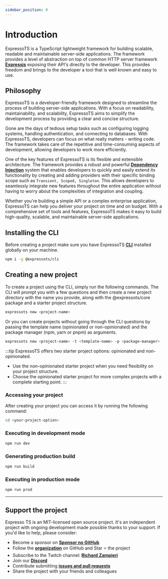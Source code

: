 ```yaml
---
sidebar_position: 0
---
```


# Introduction

ExpressoTS is a TypeScript lightweight framework for building scalable, readable and maintainable server-side applications.
The framework provides a level of abstraction on top of common HTTP server framework **[Expressjs](https://expressjs.com/)** exposing their API's directly to the developer. This provides freedom and brings to the developer a tool that is well known and easy to use.

## Philosophy

ExpressoTS is a developer-friendly framework designed to streamline the process of building server-side applications. With a focus on readability, maintainability, and scalability, ExpressoTS aims to simplify the development process by providing a clear and concise structure.

Gone are the days of tedious setup tasks such as configuring logging systems, handling authentication, and connecting to databases. With ExpressoTS, developers can focus on what really matters - writing code. The framework takes care of the repetitive and time-consuming aspects of development, allowing developers to work more efficiently.

One of the key features of ExpressoTS is its flexible and extensible architecture. The framework provides a robust and powerful **[Dependency Injection](di.md)** system that enables developers to quickly and easily extend its functionality by creating and adding providers with their specific binding scope such as `Transient, Scoped, Singleton`. This allows developers to seamlessly integrate new features throughout the entire application without having to worry about the complexities of integration and coupling.

Whether you're building a simple API or a complex enterprise application, ExpressoTS can help you deliver your project on time and on budget. With a comprehensive set of tools and features, ExpressoTS makes it easy to build high-quality, scalable, and maintainable server-side applications.

## Installing the CLI

Before creating a project make sure you have ExpressoTS **[CLI](../cli/overview.md)** installed globally on your machine.

```bash
npm i -g @expressots/cli
```

## Creating a new project

To create a project using the CLI, simply run the following commands. The CLI will prompt you with a few questions and then create a new project directory with the name you provide, along with the @expressots/core package and a starter project structure.

```bash
expressots new <project-name>
```

Or you can create projects without going through the CLI questions by passing the template name (opinionated or non-opinionated) and the package manager (npm, yarn or pnpm) as arguments.

```bash
expressots new <project-name> -t <template-name> -p <package-manager>
```

:::tip
ExpressoTS offers two starter project options: opinionated and non-opinionated.

- Use the non-opinionated starter project when you need flexibility on your project structure.
- Choose the opinionated starter project for more complex projects with a complete starting point.
:::

### Accessing your project

After creating your project you can access it by running the following command:

```bash
cd <your-project-option>
```

### Executing in development mode

```bash
npm run dev
```

### Generating production build

```bash
npm run build
```

### Executing in production mode

```bash
npm run prod
```

---

## Support the project

Expresso TS is an MIT-licensed open source project. It's an independent project with ongoing development made possible thanks to your support. If you'd like to help, please consider:

- Become a sponsor on **[Sponsor no GitHub](https://github.com/sponsors/expressots)**
- Follow the **[organization](https://github.com/expressots)** on GitHub and Star ⭐ the project
- Subscribe to the Twitch channel: **[Richard Zampieri](https://www.twitch.tv/richardzampieri)**
- Join our **[Discord](https://discord.com/invite/PyPJfGK)**
- Contribute submitting **[issues and pull requests](https://github.com/expressots/expressots/issues/new/choose)**
- Share the project with your friends and colleagues
